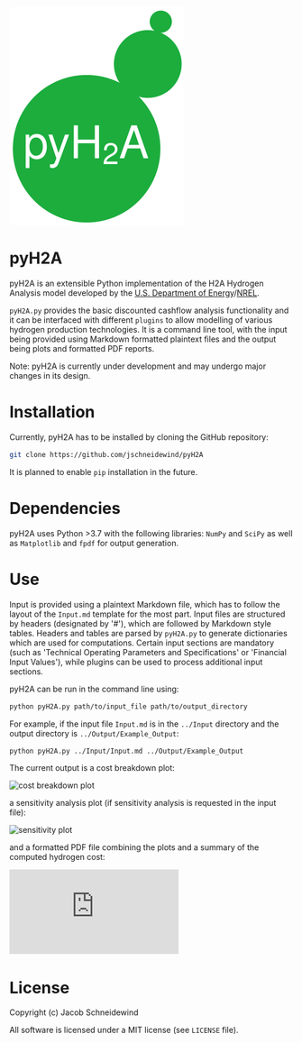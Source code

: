 <img style="float: center;" src="./Lookup_Tables/pyH2A.svg">

# pyH2A

pyH2A is an extensible Python implementation of the H2A Hydrogen Analysis model developed by the [U.S. Department of Energy](https://www.hydrogen.energy.gov/h2a_analysis.html)/[NREL](https://www.nrel.gov/hydrogen/h2a-production-models.html).

`pyH2A.py` provides the basic discounted cashflow analysis functionality and it can be interfaced with different `plugins` to allow modelling of various hydrogen production technologies. It is a command line tool, with the input being provided using Markdown formatted plaintext files and the output being plots and formatted PDF reports.

Note: pyH2A is currently under development and may undergo major changes in its design.

# Installation

Currently, pyH2A has to be installed by cloning the GitHub repository:

```bash
git clone https://github.com/jschneidewind/pyH2A
```

It is planned to enable `pip` installation in the future.

# Dependencies

pyH2A uses Python >3.7 with the following libraries: `NumPy` and `SciPy` as well as `Matplotlib` and `fpdf` for output generation.

# Use

Input is provided using a plaintext Markdown file, which has to follow the layout of the `Input.md` template for the most part. Input files are structured by headers (designated by '#'), which are followed by Markdown style tables. Headers and tables are parsed by `pyH2A.py` to generate dictionaries which are used for computations. Certain input sections are mandatory (such as 'Technical Operating Parameters and Specifications' or 'Financial Input Values'), while plugins can be used to process additional input sections.

pyH2A can be run in the command line using:

```bash
python pyH2A.py path/to/input_file path/to/output_directory
```

For example, if the input file `Input.md` is in the `../Input` directory and the output directory is `../Output/Example_Output`:

```bash
python pyH2A.py ../Input/Input.md ../Output/Example_Output
```

The current output is a cost breakdown plot:

![cost breakdown plot](https://github.com/jschneidewind/pyH2A/blob/master/Output/Future_PEC_Type_2/cost_breakdown.png "Cost breakdown plot")

a sensitivity analysis plot (if sensitivity analysis is requested in the input file):

![sensitivity plot](https://github.com/jschneidewind/pyH2A/blob/master/Output/Future_PEC_Type_2/sensitivity_box_plot.png "Sensitivity plot")

and a formatted PDF file combining the plots and a summary of the computed hydrogen cost:

![PDF report](https://github.com/jschneidewind/pyH2A/blob/master/Output/Future_PEC_Type_2/Future_PEC_Type_2.pdf "PDF report")

# License

Copyright (c) Jacob Schneidewind

All software is licensed under a MIT license (see `LICENSE` file).